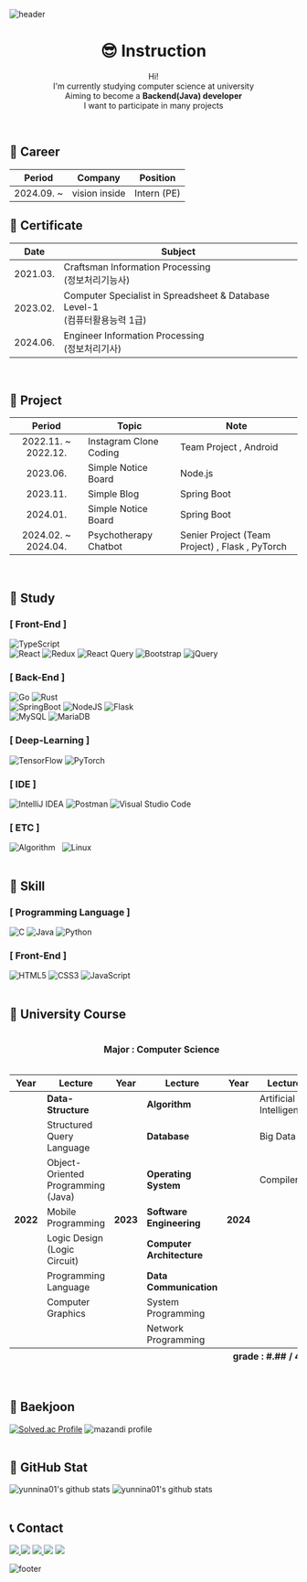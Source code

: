 ![header](https://capsule-render.vercel.app/api?type=waving&color=timeAuto&height=230&section=header&text=TaeHyun's%20GitHub&fontSize=50&fontAlignY=35&desc=Aiming%20for%20developer!&descSize=20&descAlign=58&descAlignY=50)

<div align=center>

# 😎 Instruction
Hi! <br>
I'm currently studying computer science at university<br>
Aiming to become a **Backend(Java) developer**<br>
I want to participate in many projects
</div>
<br>

## 📌 Career
| Period | Company | Position |
| :----: | ------- | -------- |
| 2024.09. ~ | vision inside | Intern (PE) |

## 📌 Certificate
| Date | Subject |
| :---: | --- |
| 2021.03. | Craftsman Information Processing<br>(정보처리기능사) |
| 2023.02. | Computer Specialist in Spreadsheet & Database Level-1<br>(컴퓨터활용능력 1급) |
| 2024.06. | Engineer Information Processing<br>(정보처리기사) |
<br>

## 📌 Project
| Period | Topic | Note |
| :---: | --- | --- |
| 2022.11. ~ 2022.12. | Instagram Clone Coding | Team Project , Android |
| 2023.06. | Simple Notice Board | Node.js |
| 2023.11. | Simple Blog | Spring Boot |
| 2024.01. | Simple Notice Board | Spring Boot |
| 2024.02. ~ 2024.04. | Psychotherapy Chatbot | Senier Project (Team Project) , Flask , PyTorch |
<br>

## 📌 Study
### [ Front-End ]
![TypeScript](https://img.shields.io/badge/TypeScript-%23007ACC.svg?style=flat&logo=typescript&logoColor=white)
<br>
![React](https://img.shields.io/badge/React-%2320232a.svg?style=flat&logo=react&logoColor=%2361DAFB)</a>
![Redux](https://img.shields.io/badge/Redux-%23593d88.svg?style=fllat&logo=redux&logoColor=white)
![React Query](https://img.shields.io/badge/-React%20Query-FF4154?style=flat&logo=react%20query&logoColor=white)
![Bootstrap](https://img.shields.io/badge/Bootstrap-%238511FA.svg?style=flat&logo=bootstrap&logoColor=white)
![jQuery](https://img.shields.io/badge/jQuery-%230769AD.svg?style=flat&logo=jquery&logoColor=white)

### [ Back-End ]
![Go](https://img.shields.io/badge/Go-%2300ADD8.svg?style=flat&logo=go&logoColor=white)</a>
![Rust](https://img.shields.io/badge/Rust-%23000000.svg?style=flat&logo=rust&logoColor=white)
<br>
![SpringBoot](https://img.shields.io/badge/Spring_Boot-F2F4F9?style=flat&logo=spring-boot)</a>
![NodeJS](https://img.shields.io/badge/Node.js-6DA55F?style=flat&logo=node.js&logoColor=white)
![Flask](https://img.shields.io/badge/Flask-%23000.svg?style=flat&logo=flask&logoColor=white)
<br>
![MySQL](https://img.shields.io/badge/MySQL-005C84?style=flat&logo=mysql&logoColor=white)</a>
![MariaDB](https://img.shields.io/badge/MariaDB-003545?style=flat&logo=mariadb&logoColor=white)

### [ Deep-Learning ]
![TensorFlow](https://img.shields.io/badge/TensorFlow-%23FF6F00.svg?style=flat&logo=TensorFlow&logoColor=white)</a>
![PyTorch](https://img.shields.io/badge/PyTorch-%23EE4C2C.svg?style=flat&logo=PyTorch&logoColor=white)

### [ IDE ]
![IntelliJ IDEA](https://img.shields.io/badge/IntelliJ%20IDEA-000000?style=flat&logo=Intellij%20IDEA&logoColor=white)</a>
![Postman](https://img.shields.io/badge/Postman-FF6C37?style=flat&logo=Postman&logoColor=white)
![Visual Studio Code](https://img.shields.io/badge/Visual%20Studio%20Code-007ACC?&style=flat&logo=Visual%20Studio%20Code&logoColor=white)

### [ ETC ]
![Algorithm](https://img.shields.io/badge/Algorithm-00BCB4?style=flat&logo=The%20Algorithms&logoColor=black)&nbsp;&nbsp;
![Linux](https://img.shields.io/badge/Linux-FCC624?style=flat&logo=linux&logoColor=black)
<br><br>

## 📌 Skill
### [ Programming Language ]
![C](https://img.shields.io/badge/C-%2300599C.svg?style=flat&logo=c&logoColor=white)</a>
![Java](https://img.shields.io/badge/Java-%23ED8B00.svg?style=flat&logo=openjdk&logoColor=white)
![Python](https://img.shields.io/badge/Python-3670A0?style=flat&logo=python&logoColor=ffdd54)

### [ Front-End ]
![HTML5](https://img.shields.io/badge/HTML5-E34F26?style=flat&logo=html5&logoColor=white)</a>
![CSS3](https://img.shields.io/badge/CSS3-%231572B6.svg?style=flat&logo=css3&logoColor=white)
![JavaScript](https://img.shields.io/badge/JavaScript-F7DF1E.svg?&style=flat&logo=JavaScript&logoColor=black)
<br><br>

## 📌 University Course
<table>
  <caption><h4>Major : Computer Science</h4></caption>
  <thead>
    <tr>
      <th>Year</th>
      <th>Lecture</th>
      <th>Year</th>
      <th>Lecture</th>
      <th>Year</th>
      <th>Lecture</th>
    </tr>
  </thead>
  <tfoot>
    <th colspan="6" align="right">grade : #.## / 4.5</th>
  </tfoot>
  <tbody>
    <tr>
      <th rowspan="8">2022</th>
      <td><b>Data-Structure</b></td>
      <th rowspan="8">2023</th>
      <td><b>Algorithm</b></td>
      <th rowspan="8"> 2024</th>
      <td>Artificial Intelligence</td>
    </tr>
    <tr>
      <td>Structured Query Language</td>
      <td><b>Database</b></td>
      <td>Big Data</td>
    </tr>
    <tr>
      <td>Object-Oriented Programming (Java)</td>
      <td><b>Operating System</b></td>
      <td>Compiler</td>
    </tr>
    <tr>
      <td>Mobile Programming</td>
      <td><b>Software Engineering</b></td>
      <td></td>
    </tr>
    <tr>
      <td>Logic Design (Logic Circuit)</td>
      <td><b>Computer Architecture</b></td>
      <td></td>
    </tr>
    <tr>
      <td>Programming Language</td>
      <td><b>Data Communication</b></td>
      <td></td>
    </tr>
    <tr>
      <td>Computer Graphics</td>
      <td>System Programming</td>
      <td></td>
    </tr>
    <tr>
      <td></td>
      <td>Network Programming</td>
      <td></td>
    </tr>
  </tbody>
</table>
<br>

## 📌 Baekjoon
[![Solved.ac Profile](http://mazassumnida.wtf/api/v2/generate_badge?boj=yunnina01)](https://solved.ac/yunnina01/)
![mazandi profile](http://mazandi.herokuapp.com/api?handle=yunnina01&theme=cold)
<br><br>

## 📌 GitHub Stat
![yunnina01's github stats](https://github-readme-stats.vercel.app/api?username=yunnina01&show_icons=true&theme=swift)
![yunnina01's github stats](https://github-readme-stats.vercel.app/api/top-langs/?username=yunnina01&layout=compact&theme=swift&langs_count=10&card_width=320)
<br><br>

## 📞 Contact
<div align=left>
  <a href="https://github.com/yunnina01/yunnina01/issues" target="_blank">
    <img src="https://img.shields.io/badge/GitHub-100000?style=flat&logo=github&logoColor=white"/>
  </a>
  <img src="https://img.shields.io/badge/Gmail-D14836?style=flat&logo=gmail&logoColor=white"/>
  <a href="mailto:yunnina01@naver.com" target="_blank">
    <img src="https://img.shields.io/badge/NAVER-03C75A?style=flat&logo=NAVER&logoColor=FFFFFF"/>
  </a>
  <img src="https://img.shields.io/badge/KakaoTalk-ffcd00.svg?style=flat&logo=kakaotalk&logoColor=000000"/>
  <img src="https://img.shields.io/badge/Discord-%235865F2.svg?style=flat&logo=discord&logoColor=white"/>
</div>

![footer](https://capsule-render.vercel.app/api?type=waving&color=timeAuto&height=150&section=footer)
